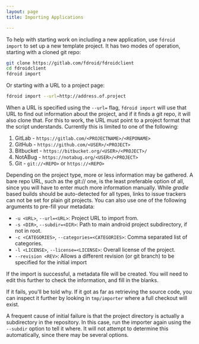 ```yaml
---
layout: page
title: Importing Applications

---
```



To help with starting work on including a new application, use
`fdroid import` to set up a new template project. It has two modes of
operation, starting with a cloned git repo:

```bash
git clone https://gitlab.com/fdroid/fdroidclient
cd fdroidclient
fdroid import
```

Or starting with a URL to a project page:

```bash
fdroid import --url=http://address.of.project
```

When a URL is specified using the `--url=` flag, `fdroid import` will
use that URL to find out information about the project, and if it finds
a git repo, it will also clone that. For this to work, the URL must
point to a project format that the script understands. Currently this is
limited to one of the following:

1.  GitLab - `https://gitlab.com/<PROJECTNAME>/<REPONAME>`
3.  GitHub - `https://github.com/<USER>/<PROJECT>`
4.  Bitbucket - `https://bitbucket.org/<USER>/<PROJECT>/`
5.  NotABug - `https://notabug.org/<USER>/<PROJECT>`
6.  Git - `git://<REPO>` or `https://<REPO>`

Depending on the project type, more or less information may be gathered.
A bare repo URL, such as the git:// one, is the least preferable option
of all, since you will have to enter much more information manually. While
_gradle_ based builds should be auto-detected for all types, links to issue
trackers can not be set for plain git projects. You can also use one of the
following arguments to pre-fill your metadata:

* `-u <URL>`, `--url=<URL>`: Project URL to import from.
* `-s <DIR>`, `--subdir=<DIR>`: Path to main android project subdirectory, if not in root.
* `-c <CATEGORIES>`, `--categories=<CATEGORIES>`: Comma separated list of categories.
* `-l <LICENSE>`, `--license=<LICENSE>`: Overall license of the project.
* `--revision <REV>`: Allows a different revision (or git branch) to be specified for the initial import

If the import is successful, a metadata file will be created. You will
need to edit this further to check the information, and fill in the
blanks.

If it fails, you'll be told why. If it got as far as retrieving the
source code, you can inspect it further by looking in `tmp/importer`
where a full checkout will exist.

A frequent cause of initial failure is that the project directory is
actually a subdirectory in the repository. In this case, run the
importer again using the `--subdir` option to tell it where. It will not
attempt to determine this automatically, since there may be several
options.
